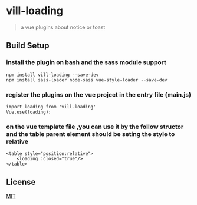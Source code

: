 # vill-loading

> a vue plugins about notice or toast

## Build Setup

### install the plugin on bash and the sass module support

```
npm install vill-loading --save-dev
npm install sass-loader node-sass vue-style-loader --save-dev
```

### register the plugins on the vue project in the entry file (main.js)

```
import loading from 'vill-loading'
Vue.use(loading);
```

### on the vue template file ,you can use it by the follow structor and the table parent element should be seting the style to relative

```
<table style="position:relative">
    <loading :closed="true"/>
</table>
```
## License
[MIT](http://opensource.org/licenses/MIT)